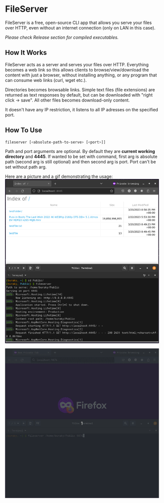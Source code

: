 # FileServer

FileServer is a free, open-source CLI app that allows you serve your files over HTTP, even without an internet connection (only on LAN in this case).

_Please check Release section for compiled executables._


## How It Works

FileServer acts as a server and serves your files over HTTP. Everything becomes a web link so this allows clients to browse/view/download the content with just a browser, without installing anything, or any program that can consume web links (curl, wget etc.).

Directories becomes browsable links. Simple text files (file extensions) are returned as text responses by default, but can be downloaded with "right click -> save". All other files becomes download-only content.

It doesn't have any IP restriction, it listens to all IP adresses on the specified port.


## How To Use

```bash
fileserver [<absolute-path-to-serve> [<port>]]
```

Path and port arguments are optional. By default they are __current working directory__ and __4445__. If wanted to be set with command, first arg is absolute path (second arg is still optional) and then second arg is port. Port can't be set without path arg.

Here are a picture and a gif demonstrating the usage:
![Demonstration PNG](VisualSamples/fileserver_screenshot.png)

![Demonstariton GIF](VisualSamples/fileserver_sample.gif)

